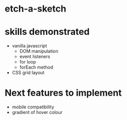 # etch-a-sketch

# skills demonstrated 

* vanilla javascript
    * DOM manipulation
    * event listeners
    * for loop
    * forEach method
* CSS grid layout

# Next features to implement
* mobile compatibility
* gradient of hover colour
